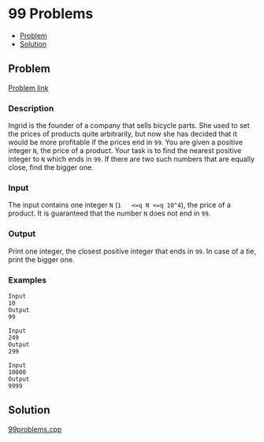 # 99 Problems
- [Problem](#problem)
- [Solution](#99problems.cpp)

## Problem
[Problem link](https://open.kattis.com/problems/99problems)

### Description

Ingrid is the founder of a company that sells bicycle parts.   She used to set the prices of products quite arbitrarily, but   now she has decided that it would be more profitable if the   prices end in `99`.
You are given a positive integer `N`, the price of a product. Your task   is to find the nearest positive integer to `N` which ends in `99`. If there are two such numbers   that are equally close, find the bigger one.

### Input
The input contains one integer `N` (`1   <=q N <=q 10^4`), the price of a product. It is   guaranteed that the number `N` does not end in `99`.

### Output
Print one integer, the closest positive integer that ends in   `99`. In case of a tie,   print the bigger one.

### Examples
```
Input
10
Output
99
```
```
Input
249
Output
299
```
```
Input
10000
Output
9999
```


## Solution

[99problems.cpp](./99problems.cpp)